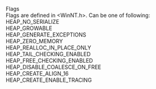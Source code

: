 Flags \
Flags are defined in &lt;WinNT.h&gt;. Can be one of following: \
     HEAP\_NO\_SERIALIZE \
        HEAP\_GROWABLE \
        HEAP\_GENERATE\_EXCEPTIONS \
        HEAP\_ZERO\_MEMORY \
        HEAP\_REALLOC\_IN\_PLACE\_ONLY \
        HEAP\_TAIL\_CHECKING\_ENABLED \
        HEAP\_FREE\_CHECKING\_ENABLED \
        HEAP\_DISABLE\_COALESCE\_ON\_FREE \
        HEAP\_CREATE\_ALIGN\_16 \
        HEAP\_CREATE\_ENABLE\_TRACING
